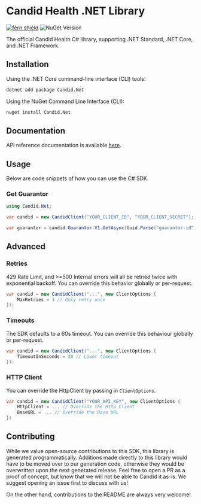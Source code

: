 # Candid Health .NET Library

[![fern shield](https://img.shields.io/badge/%F0%9F%8C%BF-SDK%20generated%20by%20Fern-brightgreen)](https://github.com/fern-api/fern)
![NuGet Version](https://img.shields.io/nuget/v/Candid.Net)

The official Candid Health C# library, supporting .NET Standard, .NET Core, and .NET Framework.

## Installation

Using the .NET Core command-line interface (CLI) tools:

```sh
dotnet add package Candid.Net
```

Using the NuGet Command Line Interface (CLI):

```sh
nuget install Candid.Net
```

## Documentation

API reference documentation is available [here](https://candid.docs.buildwithfern.com/introduction/getting-started).

## Usage

Below are code snippets of how you can use the C# SDK.

### Get Guarantor

```csharp
using Candid.Net;

var candid = new CandidClient("YOUR_CLIENT_ID", "YOUR_CLIENT_SECRET");

var guarantor = candid.Guarantor.V1.GetAsync(Guid.Parse("guarantor-id")).Result;
```

## Advanced

### Retries

429 Rate Limit, and >=500 Internal errors will all be
retried twice with exponential backoff. You can override this behavior
globally or per-request.

```csharp
var candid = new CandidClient("...", new ClientOptions {
    MaxRetries = 1 // Only retry once
});
```

### Timeouts

The SDK defaults to a 60s timeout. You can override this behaviour
globally or per-request.

```csharp
var candid = new CandidClient("...", new ClientOptions {
    TimeoutInSeconds = 20 // Lower timeout
});
```

### HTTP Client

You can override the HttpClient by passing in `ClientOptions`.

```csharp
var candid = new CandidClient("YOUR_API_KEY", new ClientOptions {
    HttpClient = ... // Override the Http Client
    BaseURL = ... // Override the Base URL
})
```

## Contributing

While we value open-source contributions to this SDK, this library
is generated programmatically. Additions made directly to this library
would have to be moved over to our generation code, otherwise they would
be overwritten upon the next generated release. Feel free to open a PR as a
proof of concept, but know that we will not be able to Candid it as-is.
We suggest opening an issue first to discuss with us!

On the other hand, contributions to the README are always very welcome!

